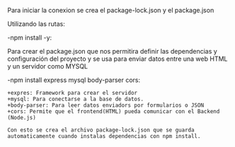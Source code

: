 Para iniciar la conexion se crea el package-lock.json y el package.json 

Utilizando las rutas:

-npm install -y: 

Para crear el package.json que nos permitira definir las dependencias y configuración del proyecto y se usa para enviar datos entre una web HTML y un servidor como MYSQL


-npm install express mysql body-parser cors: 

    +expres: Framework para crear el servidor
    +mysql: Para conectarse a la base de datos.
    +body-parser: Para leer datos enviadors por formularios o JSON
    +cors: Permite que el frontend(HTML) pueda comunicar con el Backend (Node.js)

    Con esto se crea el archivo package-lock.json que se guarda automaticamente cuando instalas dependencias con npm install.
    

